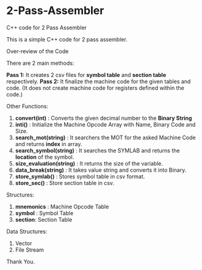 # 2-Pass-Assembler
C++ code for 2 Pass Assembler

This is a simple C++ code for 2 pass assembler.

Over-review of the Code

There are 2 main methods:

<b>Pass 1:</b> It creates 2 csv files for <b>symbol table</b> and <b>section table</b> respectively.
<b>Pass 2:</b> It finalize the machine code for the given tables and code. (It does not create machine code for registers defined within the code.)


Other Functions:
1. <b>convert(int)</b> : Converts the given decimal number to the <b>Binary String</b>
2. <b>inti()</b> : Initialize the Machine Opcode Array with Name, Binary Code and Size.
3. <b>search_mot(string)</b> : It searchers the MOT for the asked Machine Code and returns <b>index</b> in array.
4. <b>search_symbol(string)</b> : It searches the SYMLAB and returns the <b>location</b> of the symbol.
5. <b>size_evaluation(string)</b> : It returns the size of the variable.
6. <b>data_break(string)</b> : It takes value string and converts it into Binary.
7. <b>store_symlab()</b> : Stores symbol table in csv format.
8. <b>store_sec()</b> : Store section table in csv.


Structures:
1. <b>mnemonics</b> : Machine Opcode Table
2. <b>symbol</b> : Symbol Table
3. <b>section</b>: Section Table

Data Structures:
1. Vector
2. File Stream

Thank You.
  
